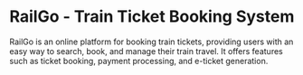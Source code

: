 # RailGo - Train Ticket Booking System

RailGo is an online platform for booking train tickets, providing users with an easy way to search, book, and manage their train travel. It offers features such as ticket booking, payment processing, and e-ticket generation.

